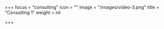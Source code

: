 +++
focus = "consulting"
icon = ""
image = "/images/video-3.png"
title = "Consulting 1"
weight = nil

+++
